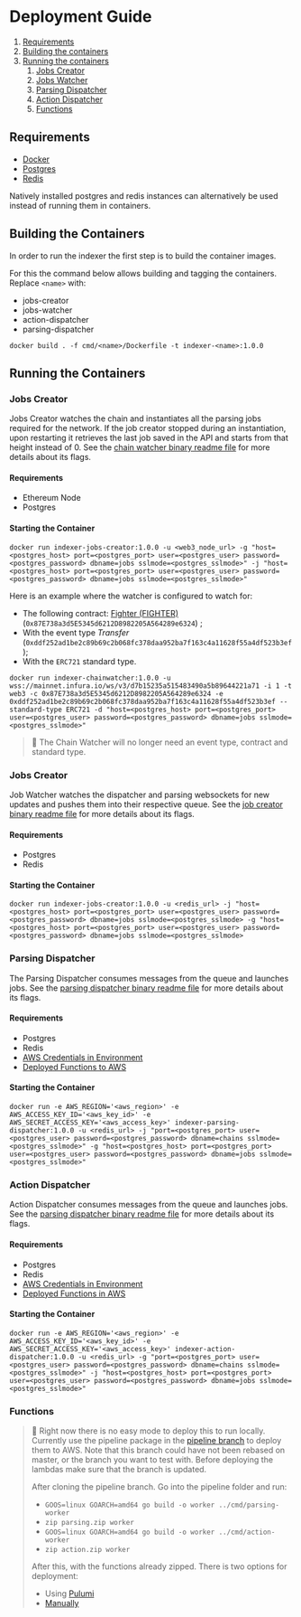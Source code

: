 # Deployment Guide

1. [Requirements](#requirements)
2. [Building the containers](#building-the-containers)
3. [Running the containers](#running-the-containers)
    1. [Jobs Creator](#jobs-creator)
    2. [Jobs Watcher](#jobs-watcher)
    3. [Parsing Dispatcher](#parsing-dispatcher)
    4. [Action Dispatcher](#action-dispatcher)
    5. [Functions](#functions)

## Requirements

* [Docker](https://docs.docker.com/get-docker/)
* [Postgres](https://hub.docker.com/_/postgres)
* [Redis](https://hub.docker.com/_/redis)

Natively installed postgres and redis instances can alternatively be used instead of running them in containers.

## Building the Containers

In order to run the indexer the first step is to build the container images.

For this the command below allows building and tagging the containers. Replace `<name>` with:

* jobs-creator
* jobs-watcher
* action-dispatcher
* parsing-dispatcher

```console
docker build . -f cmd/<name>/Dockerfile -t indexer-<name>:1.0.0
```

## Running the Containers

### Jobs Creator

Jobs Creator watches the chain and instantiates all the parsing jobs required for the network. If the job creator
stopped during an instantiation, upon restarting it retrieves the last job saved in the API and starts from that height
instead of 0. See the [chain watcher binary readme file](cmd/chain-watcher/README.md) for more details about its flags.

#### Requirements

* Ethereum Node
* Postgres

#### Starting the Container

```console
docker run indexer-jobs-creator:1.0.0 -u <web3_node_url> -g "host=<postgres_host> port=<postgres_port> user=<postgres_user> password=<postgres_password> dbname=jobs sslmode=<postgres_sslmode>" -j "host=<postgres_host> port=<postgres_port> user=<postgres_user> password=<postgres_password> dbname=jobs sslmode=<postgres_sslmode>"
```

Here is an example where the watcher is configured to watch for:

* The following
  contract: [Fighter (FIGHTER)](https://etherscan.io/address/0x87E738a3d5E5345d6212D8982205A564289e6324) (`0x87E738a3d5E5345d6212D8982205A564289e6324`)
  ;
* With the event type _Transfer_ (`0xddf252ad1be2c89b69c2b068fc378daa952ba7f163c4a11628f55a4df523b3ef`);
* With the `ERC721` standard type.

```console
docker run indexer-chainwatcher:1.0.0 -u wss://mainnet.infura.io/ws/v3/d7b15235a515483490a5b89644221a71 -i 1 -t web3 -c 0x87E738a3d5E5345d6212D8982205A564289e6324 -e 0xddf252ad1be2c89b69c2b068fc378daa952ba7f163c4a11628f55a4df523b3ef --standard-type ERC721 -d "host=<postgres_host> port=<postgres_port> user=<postgres_user> password=<postgres_password> dbname=jobs sslmode=<postgres_sslmode>"
```

> 🚧
> The Chain Watcher will no longer need an event type, contract and standard type.

### Jobs Creator

Job Watcher watches the dispatcher and parsing websockets for new updates and pushes them into their respective queue.
See the [job creator binary readme file](cmd/jobs-watcher/README.md) for more details about its flags.

#### Requirements

* Postgres
* Redis

#### Starting the Container

```console
docker run indexer-jobs-creator:1.0.0 -u <redis_url> -j "host=<postgres_host> port=<postgres_port> user=<postgres_user> password=<postgres_password> dbname=jobs sslmode=<postgres_sslmode> -g "host=<postgres_host> port=<postgres_port> user=<postgres_user> password=<postgres_password> dbname=jobs sslmode=<postgres_sslmode>
```

### Parsing Dispatcher

The Parsing Dispatcher consumes messages from the queue and launches jobs. See
the [parsing dispatcher binary readme file](cmd/parsing-dispatcher/README.md) for more details about its flags.

#### Requirements

* Postgres
* Redis
* [AWS Credentials in Environment](https://docs.aws.amazon.com/cli/latest/userguide/cli-configure-envvars.html)
* [Deployed Functions to AWS](#functions)

#### Starting the Container

```console
docker run -e AWS_REGION='<aws_region>' -e AWS_ACCESS_KEY_ID='<aws_key_id>' -e AWS_SECRET_ACCESS_KEY='<aws_access_key>' indexer-parsing-dispatcher:1.0.0 -u <redis_url> -j "port=<postgres_port> user=<postgres_user> password=<postgres_password> dbname=chains sslmode=<postgres_sslmode>" -g "host=<postgres_host> port=<postgres_port> user=<postgres_user> password=<postgres_password> dbname=jobs sslmode=<postgres_sslmode>"
```

### Action Dispatcher

Action Dispatcher consumes messages from the queue and launches jobs. See
the [parsing dispatcher binary readme file](cmd/parsing-dispatcher/README.md) for more details about its flags.

#### Requirements

* Postgres
* Redis
* [AWS Credentials in Environment](https://docs.aws.amazon.com/cli/latest/userguide/cli-configure-envvars.html)
* [Deployed Functions in AWS](#functions)

#### Starting the Container

```console
docker run -e AWS_REGION='<aws_region>' -e AWS_ACCESS_KEY_ID='<aws_key_id>' -e AWS_SECRET_ACCESS_KEY='<aws_access_key>' indexer-action-dispatcher:1.0.0 -u <redis_url> -g "port=<postgres_port> user=<postgres_user> password=<postgres_password> dbname=chains sslmode=<postgres_sslmode>" -j "host=<postgres_host> port=<postgres_port> user=<postgres_user> password=<postgres_password> dbname=jobs sslmode=<postgres_sslmode>"
```

### Functions

> 🚧
> Right now there is no easy mode to deploy this to run locally.
> Currently use the pipeline package in the [pipeline branch](https://github.com/NFT-com/indexer/tree/pipeline) to deploy them to AWS.
> Note that this branch could have not been rebased on master, or the branch you want to test with.
> Before deploying the lambdas make sure that the branch is updated.
>
> After cloning the pipeline branch.
> Go into the pipeline folder and run:
>
> * ` GOOS=linux GOARCH=amd64 go build -o worker ../cmd/parsing-worker `
> * ` zip parsing.zip worker `
> * ` GOOS=linux GOARCH=amd64 go build -o worker ../cmd/action-worker `
> * ` zip action.zip worker `
>
> After this, with the functions already zipped.
> There is two options for deployment:
>
> * Using [Pulumi](https://www.pulumi.com/)
> * [Manually](https://docs.aws.amazon.com/lambda/latest/dg/gettingstarted-package.html)
> 